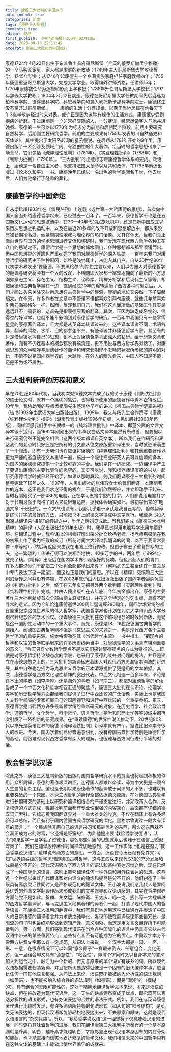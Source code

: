 ```yaml
---
title: 康德三大批判的中国旅行
auto_indent: true
categories: 论文
tags: [康德三大批判]
comments: true
editor: 皎然
first_publish: 《中华读书报》2004年02月18日
date: 2023-09-13 22:11:49
excerpt: 康德三大批判的中国旅行
---
```

康德1724年4月22日出生于东普鲁士首府哥尼斯堡（今天的俄罗斯加里宁格勒）的一个马鞍匠家庭，家人都是虔诚的新教徒；1740年进入哥尼斯堡大学攻读哲学，1745年毕业；从1746年起康德去一个乡间贵族家庭担任家庭教师四年；1755年康德重返哥尼斯堡大学，完成大学学业，取得编外讲师资格，任讲师15年；1770年康德被任命为逻辑和形而上学教授；1786年升任哥尼斯堡大学校长；1797年辞去大学教职；1804年2月12日病逝。康德在哥尼斯堡大学任教期间先后当选为柏林科学院、彼得堡科学院、科恩科学院和意大利托斯卡那科学院院士。康德终生没有离开过哥尼斯堡。 　　康德的生活十分有规律，以至于当地居民在他每天下午3点半散步经过时来对表。或许正是因为这种有规律的生活方式，康德很少受到疾病的折磨。不过康德是一个非常好交际的人，十分健谈，经常邀请客人与他共进晚餐。康德的一生可以以1770年为标志分为前期和后期两个阶段，前期主要研究自然科学，后期则主要研究哲学。前期的主要成果有1755年发表的《自然通史和天体论》，其中提出了太阳系起源的星云假说。在后期从1781年开始的9年里，康德出版了一系列涉及领域广阔、有独创性的伟大著作，给当时的哲学思想带来了一场革命，它们包括《纯粹理性批判》（1781年）、《实践理性批判》（1788年）和《判断力批判》（1790年）。“三大批判”的出版标志着康德哲学体系的完成。政治上，康德是一名自由主义者，他支持法国大革命以及共和政体，在1795年他还出版过《论永久和平》一书。康德晚年已经以一名出色的哲学家闻名于世，他去世后，人们为他举行了隆重的葬礼。 　　
## 康德哲学的中国命运 　　
自从梁启超1903年在《新民丛刊》上连载《近世第一大哲康德的思想》，首次向中国人全面介绍康德哲学以来，已经过去一百年了。一百年来，康德哲学不论是在五四新文化运动的思想波涛中，在30—40年代的民族危机中，还是在新中国成立以来历次思想批判运动中，以及在最近20多年的改革开放和思想解放中，都从来没有被长期冷落过，而是周期性地成为理论界的热门话题。尤其在今天，当我们真正面向世界与国外的学术思潮进行交流和切磋时，我们发现在现代西方哲学各种五花八门的思潮之下，康德哲学是一个思想的储水闸门，各种思想都从那里喷涌而出。但中国思想界的浮躁也严重妨碍了我们对康德哲学的深入钻研。一百年来我们对康德哲学的研究由于种种原因，始终是浅尝辄止，未能入其门户。自从20世纪80年代初学术界发出“要康德，不要黑格尔”的惊世之言以来，人们以为国人对康德哲学的翻译与研究将会有一个大的改观，不料随即大家都一窝蜂地拥向了最新的西方思潮如意志主义、存在主义、结构主义、诠释学、精神分析学和后现代主义等等，却把康德和古典哲学撇在一边，直到经过20年的辗转遍历了西方各种时髦之后，人们才回过头来关注这些新思想在古典哲学中的根源，康德的地位又突然一下子显赫起来。在今天，许多作者在文章中不管懂不懂都喜欢引两句康德，就像几年前喜欢引两句海德格尔一样。然而，反观我们自己，我们在这方面所做的基础工作其实是远远赶不上需要的，这首先是指康德原著的翻译。其次，正因为缺乏成系统的、信得过的好译本，也就不能不影响到对康德哲学的研究。一百年中我国只有一些零零星星的康德著作译本，且大都是从英译本转译过来的。这些译本译者不同，术语各异，翻译的风格、水平、目的都参差不齐，有些译者并非康德哲学专家，甚至有的只是借康德发挥自己的思想，谈不上对康德哲学真正深入的钻研。至于研究文章和著作，则有不少连基本的概念都没有搞清楚，更不用说与西方哲学界对话了。对康德思想的众声喧哗与康德著作的翻译和研究长期惨不忍睹的状况所形成的鲜明的对比，不能不说是国内西学界的一大耻辱。在外人的眼光看来，中国人不知是不能，还是不为或不屑为。 　　
## 三大批判新译的历程和意义
早在20世纪80年代初，当我初次对照德文本完成了我的关于康德《判断力批判》的硕士论文时，就有一个痛切的感受，觉得我所使用的康德著作中译本亟待改进。10年后，我协助我的导师杨祖陶先生整理他早年的讲义《德国古典哲学逻辑进程》（该书1993年由武汉大学出版社出版），1995年，我又与杨先生合作撰写《康德〈纯粹理性批判〉指要》（湖南教育出版社1996年初版，人民出版社2000年再版），同样深感我们手中长期唯一的《纯粹理性批判》中译本、即蓝公武的文言文译本很不适用，而1992年刚刚出来的韦卓民白话文译本虽然有所改善，但要据以进行研究仍然不能完全相信（这两个版本都译自英文本）。所以我们在作研究和表达我们的观点时只好还是把所有的引文都从德文原版重新译出来，当时就逐渐萌生了一个想法，即有一天我们也许应该将康德的《纯粹理性批判》和其他重要著作以更为严谨的态度按德文本重译一遍，搞出一个能让专业研究人员可以信赖的译本，为国内的康德研究提供一个比较可靠的平台。我们是在一边研究、一边翻译中产生了要译出康德的主要代表作的愿望的。其实可以说，我和杨老师译康德的书从一起研究康德哲学时就已经开始了，如果从那时算起，则我们翻译康德三大批判的时间整整绵延了10年之久。1997年，人民出版社的张伟珍女士约我们翻译一本康德著作的选本，这正是我们求之不得的机会，于是我们欣然答应，并立即动手干起来。当时我刚刚买了一部486的电脑，正在学习五笔字型的打字。人们都说用电脑打字对于长期习惯于爬格子的人来说很难适应，据我体会确实如此，最初写出来的“电脑文章”干巴巴的，一点文气也没有，我都几乎羞于承认是我自己写的。但做翻译是练习打字的最好的方法，只须把书本上的德文字换成中文字就行。我全身心投入到通过翻译来“换笔”的尝试之中，半年之后初见成效。当我们完成《康德三大批判精粹》的翻译（人民出版社2001年出版）时，我早已觉得用电脑写字比用笔更舒服。在翻译过程中，我将译出的初稿打印出来分批交给杨老师，杨老师用铅笔在我的初稿上作了极为细致的校订（所花时间大大超过我翻译的时间，以至于我常常要停下来等他），然后再返回来由我在电脑上进行修改。但由于省去了重复抄写的工夫，这一繁琐的工作进行得可以说相当地快，40多万字的书，两年后（1999年）就交了稿。《精粹》出版后在国内学术界引起很好的反响，但也吊起人们的胃口，许多人都说你们干脆把三个批判全部都译出来算了（何兆武先生甚至还在一篇文章中专门表达了这一期望），而这也正是我们的意思。所以在《精粹》交稿和三大批判的全译之间并没有停顿，在2002年底仍由人民出版社出版了国内学者最感急需的《判断力批判》之后，终于在去年夏天把另外两个批判即《实践理性批判》和《纯粹理性批判》完成，并由人民出版社在去年底、今年初全部出齐。康德的主要著作三大批判新版首次全部由德文原版译出，并在这个特定的时刻出版，具有不同寻常的意义。因为今年恰逢康德逝世200周年暨诞辰280周年，国际学术界纷纷都在隆重纪念这位世界级的伟大哲学家，我国哲学界也计划在北京大学和山西大学分别召开纪念性的学术会议。汉译康德三大批判在这个值得纪念的时候出新版，无疑是这一国际性活动中的一个重大事件。首先，康德是18、19世纪德国古典哲学的创始人，而德国古典哲学则不但是马克思主义的来源之一，也是现代西方各个主要哲学流派的重要来源。施太格缪勒在其《当代哲学主流》一书中指出：“把现今的哲学和以往的哲学联系起来的许多历史线索当中，对康德哲学的关系具有特别重要的意义”，“今天只有少数哲学观点不是以它们探讨康德观点的方式为特征的……即使是对康德哲学持论战态度的学说，也采用了康德的某些对问题的提法，并且是建立在康德思想之上的。”三大批判的新译标志着国人对现代西方思潮循本溯源的新进展，其中自然也包括为马克思主义哲学的正本清源提供了更适用的文本依据。其次，康德哲学是西方文化理性精神的突出代表，中西文化相遇一百多年来，不论是在本土的学者（如李泽厚）还是海外的学者（如牟宗三），都把对康德哲学的解读当成了一个中西文化和哲学相互汇通的聚焦点。康德三大批判在认识论、伦理学、美学和历史哲学等方面都给我们提供了进行中西比较的广泛话题，实际上也是我国人文科学领域的专家扩展自己的国际视野和进行中西比较的一个重要参照。第三，康德哲学是当代西方许多最新哲学纷纷重新研究的对象，在历史哲学、社会政治哲学、道德哲学、文化哲学、科学哲学、语言哲学、美学和形而上学等等领域中都再次引发了一系列新的研究成果。在“重读康德”的世界性潮流推动下，20世纪90年代以来光是英语世界的康德《纯粹理性批判》新译本就有四个，据说比旧译本有很大的改进。今天，国内学者们已经普遍意识到，没有德国古典哲学特别是康德哲学的基础，就很难对现代西方哲学有深入的理解，也很难与西方同行进行平等的对话。 　　
## 教会哲学说汉语
除此之外，康德三大批判新版的出版对国内哲学研究水平的提高也将起到积极的作用。众所周知，康德的著作艰深晦涩，连德国人都难以卒读，译为中文更是一项令人生畏的复杂工程。这也是长期以来康德著作的翻译敢于问津的人不多、也难以有重要突破的一个原因。本次三大批判的翻译全部依据德文原版，在对德国古典哲学进行长期研究的基础上以研究和翻译相结合的严谨态度进行，并采取两人合作、反复校译的方式完成，每部批判前面都有专业性很强的内容简介，后面都有详细的德汉词汇索引。它标志着我国翻译界对一个重大难关的攻克，不仅在翻译上有许多经验可以总结，而且有利于国内德国古典哲学研究的深化。黑格尔曾说过一段大有深意的箴言：“一个民族除非用自己的语言来习知那最优秀的东西，那么这东西就不会真正成为它的财富，它还将是野蛮的”，为此他提出要“教给哲学说德语”，认为“如果哲学一旦学会了说德语，那么那些平庸的思想就永远也难于在语言上貌似深奥了”。我们在翻译康德著作时同样深切地感到，这一工作实际上也是在努力“教会哲学说汉语”。这样说有两方面的意思。一方面，汉语在今天已经有条件来“习知”世界顶尖级的哲学思想即德国古典哲学，这与五四以来现代汉语的充分发展和成熟是分不开的。现代汉语吸收了西方语言的语法和某些表达习惯之后，现在已经成了一种国际化的语言，原则上能够翻译任何一种外语和用外语表达的思想。这与近一个世纪以来好几代翻译家对白话文的锤炼和提高是分不开的，他们创造了一种既具有高度灵活性同时又是严格规范化的翻译文体。王小波说我们这几代人是靠阅读优秀的外国文学翻译作品来形成我们的文学修养和汉语语感的，其实在哲学修养方面何尝不是如此。贺麟、关文运、陈修斋、王太庆、杨一之、熊伟等一大批卓越的西方哲学翻译家，与马克思主义经典著作的译者们一起，打造了现代中国人的哲学语言。在康德三大批判的翻译中，我们有意识地运用这种已经通行并渗透了中国人的日常语感的翻译语言并力求使之纯粹化，发现即使在翻译康德那些最冗长、最晦涩的句子时也最终能够做到逻辑严谨、意义明晰，而这是用文言文翻译所不可能做到的。另一方面，我们感到现代汉语在当今各种国际化的语言中仍具有它从古代汉语中带来的某些重要特点，这些特点甚至有可能成为它的优点。中国汉字本身不像西方拼音文字那么有一定规范，从词法上来说，一个汉字大都是一词、一声、一形、一意，在很多情况下可以如同“意义原子”一样颠来倒去、任意组合，变化无穷，但一旦组合却又具有“会意性”、“粘合性”，即每个字同时又以自身本来的含义加入到组合之中，融汇为一个新的、但又与原来的单个词义有联系的词。所以现代汉语根据需要创造新词、并且把新词创造得就像是一个固有的旧词这种本事，应当比任何一门其他语言都强。从句法上来说，汉语既不能被纳入分析性的语法规则（如英语），也不能被纳入综合性的语法规则（如德语），而是“混沌”的（模糊的）、具有组合的无限可能性的。这对于精确地翻译哲学文本来说，本来是汉语的缺点，但在被改造为现代汉语后，这一天生的缺点竟然变成了优点，即它既可以表达分析性的语法形式，也有办法表达综合性的语法形式。例如，我们在与英译康德著作进行比较时发现，有许多德语所特有的句法形式（如从句的“框形结构”）是英文无法表达的，但现代汉语却能够轻松地表达出来，不失原意和原味。这就是现代汉语语言的“杂交优势”。所以，“教给哲学说汉语”这一理想将不仅意味着汉语的进展，同时更将意味着哲学的进展。我们在翻译康德三大批判中所奉行的一个基本原则就是朴素、明白，越朴素才能越明白，才能彰显出现代汉语本身固有的内在骨架和能耐，也才能直接而信实地表达繁复的哲学文体。我们相信未来的中国哲学只有在这种文体的基础上才能做出使世界惊异的成就来。
